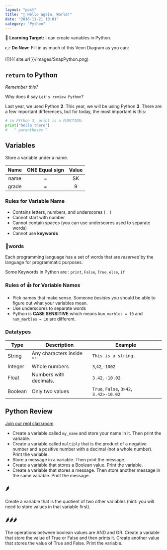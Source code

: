 ```yaml
---
layout: "post"
title: "🎉 Hello again, World!"
date: "2016-11-21 10:01"
category: "Python"
---
```


🎯 **Learning Target:** I can create variables in Python.

👉 **Do Now:** Fill in as much of this Venn Diagram as you can:

![]({{ site.url }}/images/SnapPython.png)

## `return` to Python
_Remember this?_

<script src="//repl.it/embed/E3hW/3.js"></script>

Why does it say `Let's review Python`?

Last year, we used Python **2**. This year, we will be using Python **3**. There are a few important differences, but for today, the most important is this:

```python
# in PYthon 3, print is a FUNCTION:
print("hello there")
#   ^ parentheses ^
```

## Variables
Store a variable under a name.

| Name  | ONE Equal sign | Value  |
|:---:|:---:|:---:|
| name  | =  | SK  |
|grade|=|9|

### Rules for Variable Name
- Contains letters, numbers,  and underscores ( _ )
- Cannot start with number
- Cannot contain spaces  (you can use underscores used to separate words)
- Cannot use **keywords**

### 🔑words
Each programming language has a set of words that are _reserved_ by the language for programmatic purposes.

Some Keywords in Python are :  `print`, `False`, `True`, `else`, `if`

### Rules of 👍 for Variable Names


- Pick names that make sense. Someone _besides you_ should be able to figure out what your variables mean.
- Use underscores to separate words
- Python is **CASE SENSITIVE** which means `Num_marbles = 10` and `num_marbles = 10` are different.

### Datatypes

|Type  | Description  | Example  |
|---|---|---|
| String  | Any characters inside `""`  | `This is a string.`  |
| Integer  | Whole numbers  | `3`,`42`,`-1002`  |
| Float  | Numbers with decimals.  | `3.42`, `-10.02`  |
| Boolean  | Only two values  | `True`, `False`, `3>42`, `3.42>-10.02`  |


## Python Review

[Join our repl classroom](https://repl.it/classroom/invite/B6s697b).

- Create a variable called `my_name`  and store your name in it. Then print the variable.
- Create a variable called `multiply` that is the product of a negative number and a positive number with a decimal (not a whole number). Print the variable.
- Store a message in a variable. Then print the message.
- Create a variable that stores a Boolean value. Print the variable.
- Create a variable that stores a message. Then store another message in the same variable. Print the message.

### 🌶
Create a variable that is the quotient of two other variables (hint: you will need to store values in that variable first).

### 🌶🌶🌶

The operations between boolean values are AND and OR. Create a variable that store the value of True or False and then prints it. Create another value that stores the value of True and False. Print the variable.
